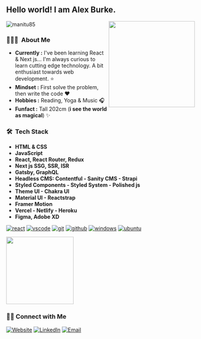 <h2> Hello world! I am Alex Burke.</h2>

<img src="https://komarev.com/ghpvc/?username=manitu85&color=orange" alt="manitu85" />
<img align='right' src="https://media.giphy.com/media/M9gbBd9nbDrOTu1Mqx/giphy.gif" width="230">

<h3> 👨🏻‍💻 &nbsp;About Me </h3>

-  **Currently :** I've been learning React & Next js... I'm always curious to learn cutting edge technology. A bit enthusiast towards web development. :star:
-  **Mindset :** First solve the problem, then write the code :heart: 
-  **Hobbies :** Reading, Yoga & Music :headphones:
-  **Funfact :** Tall 202cm (**i see the world as magical**) :sparkles: 

<h3> 🛠 &nbsp;Tech Stack</h4>

- **HTML & CSS**
- **JavaScript**
- **React, React Router, Redux**
- **Next js SSG, SSR, ISR**
- **Gatsby, GraphQL**
- **Headless CMS: Contentful - Sanity CMS - Strapi**
- **Styled Components - Styled System - Polished js**
- **Theme UI - Chakra UI**
- **Material UI - Reactstrap**
- **Framer Motion**
- **Vercel - Netlify - Heroku**
- **Figma, Adobe XD**


<p align="left">					    
<a href="https://github.com/manitu85"><img src="https://img.shields.io/badge/react-61DAFB.svg?style=for-the-badge&logo=react&logoColor=61DAFB&labelColor=ffffff" alt="react"></a>
<a href="https://github.com/manitu85"><img src="https://img.shields.io/badge/vscode-blue.svg?style=for-the-badge&logo=visual-studio-code&labelColor=ffffff&logoColor=blue" alt="vscode"></a>
<a href="https://github.com/manitu85"><img src="https://img.shields.io/badge/git-F05032.svg?style=for-the-badge&logo=git&logoColor=F05032&labelColor=ffffff" alt="git"></a>
<a href="https://github.com/manitu85"><img src="https://img.shields.io/badge/github-black.svg?style=for-the-badge&logo=github&logoColor=black&labelColor=ffffff" alt="github"></a>
<a href="https://github.com/manitu85"><img src="https://img.shields.io/badge/windows-3795fa.svg?style=for-the-badge&logo=windows&logoColor=3795fa&labelColor=ffffff" alt="windows"></a>
<a href="https://github.com/manitu85"><img src="https://img.shields.io/badge/ubuntu-f7873b.svg?style=for-the-badge&logo=ubuntu&labelColor=ffffff&logoColor=f7873b" alt="ubuntu"></a>
</p>

<a href="https://github.com/AVS1508">
  <img height="180em" src="https://github-readme-stats.vercel.app/api?username=manitu85&show_icons=true" />
</a>

<h3> 🤝🏻 Connect with Me </h3>

<p align="left">
<a href="https://www.yoursite.vercel.app" target="_blank"><img alt="Website" src="https://img.shields.io/badge/Website-www.yoursite.vercel.app-orange?style=flat&logo=google-chrome"></a>
<a href="https://www.linkedin.com/in/yourlinkedin/" target="_blank"><img alt="LinkedIn" src="https://img.shields.io/badge/LinkedIn-@yourlinkedin-orange?style=flat&logo=linkedin"></a>
<a href="mailto:yourmail@gmail.com"><img alt="Email" src="https://img.shields.io/badge/Email-yourmail@gmail.com-orange?style=flat&logo=gmail"></a>
</p>



